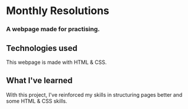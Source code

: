 # Monthly Resolutions
### A webpage made for practising.

## Technologies used

This webpage is made with HTML & CSS.

## What I've learned

With this project, I've reinforced my skills 
in structuring pages better and some HTML & CSS skills.